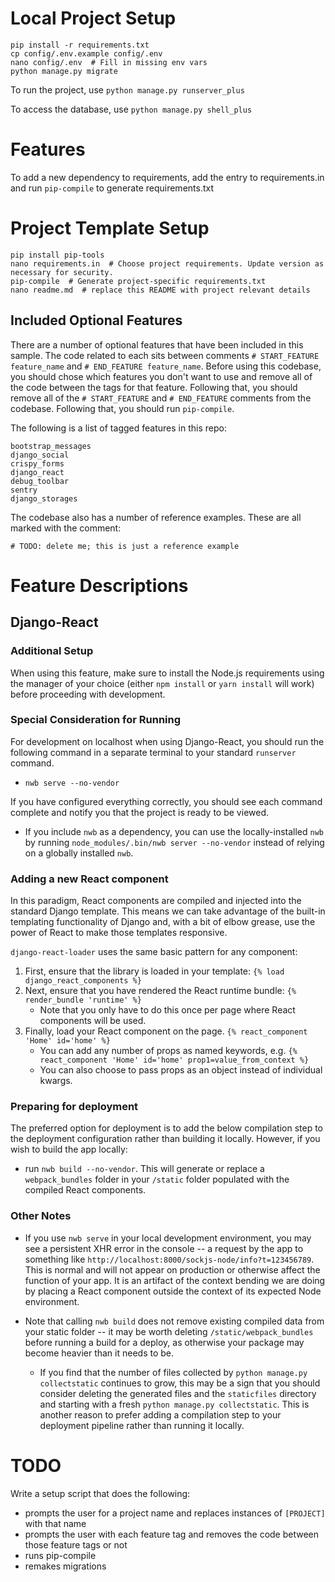 # Local Project Setup


```
pip install -r requirements.txt
cp config/.env.example config/.env
nano config/.env  # Fill in missing env vars
python manage.py migrate
```

To run the project, use `python manage.py runserver_plus`

To access the database, use `python manage.py shell_plus`

# Features


To add a new dependency to requirements, add the entry to requirements.in and run `pip-compile` to generate requirements.txt

# Project Template Setup


```
pip install pip-tools
nano requirements.in  # Choose project requirements. Update version as necessary for security.
pip-compile  # Generate project-specific requirements.txt
nano readme.md  # replace this README with project relevant details
```

## Included Optional Features


There are a number of optional features that have been included in this sample.
The code related to each sits between comments
`# START_FEATURE feature_name` and `# END_FEATURE feature_name`.
Before using this codebase, you should chose which features you don't want to use and remove all
of the code between the tags for that feature.  Following that, you should remove all of the
`# START_FEATURE` and `# END_FEATURE` comments from the codebase.
Following that, you should run `pip-compile`.

The following is a list of tagged features in this repo:

```
bootstrap_messages
django_social
crispy_forms
django_react
debug_toolbar
sentry
django_storages
```

The codebase also has a number of reference examples.  These are all marked with the comment:
```
# TODO: delete me; this is just a reference example
```

# Feature Descriptions


## Django-React


### Additional Setup


When using this feature, make sure to install the Node.js requirements using the manager of your choice 
(either `npm install` or `yarn install` will work) before proceeding with development.


### Special Consideration for Running


For development on localhost when using Django-React, you should run the following command in a separate terminal to
your standard `runserver` command.
    
- `nwb serve --no-vendor`

If you have configured everything correctly, you should see each command complete and notify you
that the project is ready to be viewed.

- If you include `nwb` as a dependency, you can use the locally-installed `nwb` by running `node_modules/.bin/nwb server --no-vendor` instead of relying on a globally installed `nwb`.


### Adding a new React component


In this paradigm, React components are compiled and injected into the standard Django template. This means we can take 
advantage of the built-in templating functionality of Django and, with a bit of elbow grease, use the power of React to
make those templates responsive.

`django-react-loader` uses the same basic pattern for any component:

1. First, ensure that the library is loaded in your template: `{% load django_react_components %}`
2. Next, ensure that you have rendered the React runtime bundle: `{% render_bundle 'runtime' %}`
   - Note that you only have to do this once per page where React components will be used. 
3. Finally, load your React component on the page. `{% react_component 'Home' id='home' %}`
    - You can add any number of props as named keywords, e.g. `{% react_component 'Home' id='home' prop1=value_from_context %}`
    - You can also choose to pass props as an object instead of individual kwargs.

### Preparing for deployment


The preferred option for deployment is to add the below compilation step to the deployment configuration rather than 
building it locally. However, if you wish to build the app locally:

- run `nwb build --no-vendor`. This will generate or replace a `webpack_bundles` folder in your `/static` folder populated with the compiled React components.


### Other Notes


- If you use `nwb serve` in your local development environment, you may see a persistent XHR error in the console -- a 
request by the app to something like `http://localhost:8000/sockjs-node/info?t=123456789`. This is normal and will 
  not appear on production or otherwise affect the function of your app. It is an artifact of the context bending we are
  doing by placing a React component outside the context of its expected Node environment.

- Note that calling `nwb build` does not remove existing compiled data from your static folder -- it may be worth deleting
`/static/webpack_bundles` before running a build for a deploy, as otherwise your package may become heavier than it
needs to be.
   - If you find that the number of files collected by `python manage.py collectstatic` continues to grow, this may be
    a sign that you should consider deleting the generated files and the `staticfiles` directory and starting with a
     fresh `python manage.py collectstatic`. This is another reason to prefer adding a compilation step to your deployment
     pipeline rather than running it locally.
     

# TODO


Write a setup script that does the following:

* prompts the user for a project name and replaces instances of `[PROJECT]` with that name
* prompts the user with each feature tag and removes the code between those feature tags or not
* runs pip-compile
* remakes migrations

